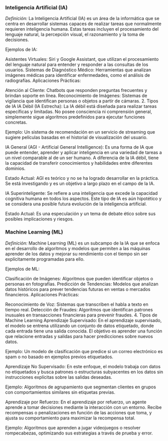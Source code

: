 ### Inteligencia Artificial (IA) ###
 
 *Definición:*
La Inteligencia Artificial (IA) es un área de la informática que se centra en desarrollar sistemas capaces de realizar tareas que normalmente requieren inteligencia humana. Estas tareas incluyen el procesamiento del lenguaje natural, la percepción visual, el razonamiento y la toma de decisiones.

Ejemplos de IA:

Asistentes Virtuales: Siri y Google Assistant, que utilizan el procesamiento del lenguaje natural para entender y responder a las consultas de los usuarios.
Sistemas de Diagnóstico Médico: Herramientas que analizan imágenes médicas para identificar enfermedades, como el análisis de radiografías.
Aplicaciones Prácticas:

Atención al Cliente: Chatbots que responden preguntas frecuentes y brindan soporte en línea.
Reconocimiento de Imágenes: Sistemas de vigilancia que identifican personas o objetos a partir de cámaras.
2. Tipos de IA
IA Débil (IA Estrecha):
La IA débil está diseñada para realizar tareas específicas y limitadas. No posee consciencia ni comprensión general, simplemente sigue algoritmos predefinidos para ejecutar funciones concretas.

Ejemplo:
Un sistema de recomendación en un servicio de streaming que sugiere películas basadas en el historial de visualización del usuario.

IA General (AGI - Artificial General Intelligence):
Es una forma de IA que puede entender, aprender y aplicar inteligencia en una variedad de tareas a un nivel comparable al de un ser humano. A diferencia de la IA débil, tiene la capacidad de transferir conocimientos y habilidades entre diferentes dominios.

Estado Actual:
AGI es teórico y no se ha logrado desarrollar en la práctica. Se está investigando y es un objetivo a largo plazo en el campo de la IA.

IA Superinteligente:
Se refiere a una inteligencia que excede la capacidad cognitiva humana en todos los aspectos. Este tipo de IA es aún hipotético y se considera una posible futura evolución de la inteligencia artificial.

Estado Actual:
Es una especulación y un tema de debate ético sobre sus posibles implicaciones y riesgos.

### Machine Learning (ML) ###
 
 *Definición:*
Machine Learning (ML) es un subcampo de la IA que se enfoca en el desarrollo de algoritmos y modelos que permiten a las máquinas aprender de los datos y mejorar su rendimiento con el tiempo sin ser explícitamente programadas para ello.

Ejemplos de ML:

Clasificación de Imágenes: Algoritmos que pueden identificar objetos o personas en fotografías.
Predicción de Tendencias: Modelos que analizan datos históricos para prever tendencias futuras en ventas o mercados financieros.
Aplicaciones Prácticas:

Reconocimiento de Voz: Sistemas que transcriben el habla a texto en tiempo real.
Detección de Fraudes: Algoritmos que identifican patrones inusuales en transacciones financieras para prevenir fraudes.
4. Tipos de Machine Learning
Aprendizaje Supervisado:
En el aprendizaje supervisado, el modelo se entrena utilizando un conjunto de datos etiquetado, donde cada entrada tiene una salida conocida. El objetivo es aprender una función que relacione entradas y salidas para hacer predicciones sobre nuevos datos.

Ejemplo:
Un modelo de clasificación que predice si un correo electrónico es spam o no basado en ejemplos previos etiquetados.

Aprendizaje No Supervisado:
En este enfoque, el modelo trabaja con datos no etiquetados y busca patrones o estructuras subyacentes en los datos sin instrucciones explícitas sobre las salidas deseadas.

Ejemplo:
Algoritmos de agrupamiento que segmentan clientes en grupos con comportamientos similares sin etiquetas previas.

Aprendizaje por Refuerzo:
En el aprendizaje por refuerzo, un agente aprende a tomar decisiones mediante la interacción con un entorno. Recibe recompensas o penalizaciones en función de las acciones que toma, y ajusta su comportamiento para maximizar la recompensa total.

Ejemplo:
Algoritmos que aprenden a jugar videojuegos o resolver rompecabezas, optimizando sus estrategias a través de prueba y error.

